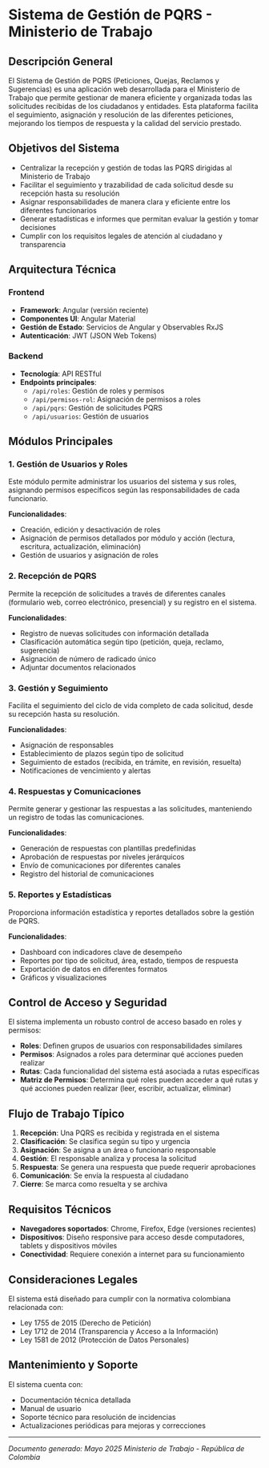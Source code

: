 # Sistema de Gestión de PQRS - Ministerio de Trabajo

## Descripción General

El Sistema de Gestión de PQRS (Peticiones, Quejas, Reclamos y Sugerencias) es una aplicación web desarrollada para el Ministerio de Trabajo que permite gestionar de manera eficiente y organizada todas las solicitudes recibidas de los ciudadanos y entidades. Esta plataforma facilita el seguimiento, asignación y resolución de las diferentes peticiones, mejorando los tiempos de respuesta y la calidad del servicio prestado.

## Objetivos del Sistema

- Centralizar la recepción y gestión de todas las PQRS dirigidas al Ministerio de Trabajo
- Facilitar el seguimiento y trazabilidad de cada solicitud desde su recepción hasta su resolución
- Asignar responsabilidades de manera clara y eficiente entre los diferentes funcionarios
- Generar estadísticas e informes que permitan evaluar la gestión y tomar decisiones
- Cumplir con los requisitos legales de atención al ciudadano y transparencia

## Arquitectura Técnica

### Frontend

- **Framework**: Angular (versión reciente)
- **Componentes UI**: Angular Material
- **Gestión de Estado**: Servicios de Angular y Observables RxJS
- **Autenticación**: JWT (JSON Web Tokens)

### Backend

- **Tecnología**: API RESTful
- **Endpoints principales**:
  - `/api/roles`: Gestión de roles y permisos
  - `/api/permisos-rol`: Asignación de permisos a roles
  - `/api/pqrs`: Gestión de solicitudes PQRS
  - `/api/usuarios`: Gestión de usuarios

## Módulos Principales

### 1. Gestión de Usuarios y Roles

Este módulo permite administrar los usuarios del sistema y sus roles, asignando permisos específicos según las responsabilidades de cada funcionario.

**Funcionalidades**:
- Creación, edición y desactivación de roles
- Asignación de permisos detallados por módulo y acción (lectura, escritura, actualización, eliminación)
- Gestión de usuarios y asignación de roles

### 2. Recepción de PQRS

Permite la recepción de solicitudes a través de diferentes canales (formulario web, correo electrónico, presencial) y su registro en el sistema.

**Funcionalidades**:
- Registro de nuevas solicitudes con información detallada
- Clasificación automática según tipo (petición, queja, reclamo, sugerencia)
- Asignación de número de radicado único
- Adjuntar documentos relacionados

### 3. Gestión y Seguimiento

Facilita el seguimiento del ciclo de vida completo de cada solicitud, desde su recepción hasta su resolución.

**Funcionalidades**:
- Asignación de responsables
- Establecimiento de plazos según tipo de solicitud
- Seguimiento de estados (recibida, en trámite, en revisión, resuelta)
- Notificaciones de vencimiento y alertas

### 4. Respuestas y Comunicaciones

Permite generar y gestionar las respuestas a las solicitudes, manteniendo un registro de todas las comunicaciones.

**Funcionalidades**:
- Generación de respuestas con plantillas predefinidas
- Aprobación de respuestas por niveles jerárquicos
- Envío de comunicaciones por diferentes canales
- Registro del historial de comunicaciones

### 5. Reportes y Estadísticas

Proporciona información estadística y reportes detallados sobre la gestión de PQRS.

**Funcionalidades**:
- Dashboard con indicadores clave de desempeño
- Reportes por tipo de solicitud, área, estado, tiempos de respuesta
- Exportación de datos en diferentes formatos
- Gráficos y visualizaciones

## Control de Acceso y Seguridad

El sistema implementa un robusto control de acceso basado en roles y permisos:

- **Roles**: Definen grupos de usuarios con responsabilidades similares
- **Permisos**: Asignados a roles para determinar qué acciones pueden realizar
- **Rutas**: Cada funcionalidad del sistema está asociada a rutas específicas
- **Matriz de Permisos**: Determina qué roles pueden acceder a qué rutas y qué acciones pueden realizar (leer, escribir, actualizar, eliminar)

## Flujo de Trabajo Típico

1. **Recepción**: Una PQRS es recibida y registrada en el sistema
2. **Clasificación**: Se clasifica según su tipo y urgencia
3. **Asignación**: Se asigna a un área o funcionario responsable
4. **Gestión**: El responsable analiza y procesa la solicitud
5. **Respuesta**: Se genera una respuesta que puede requerir aprobaciones
6. **Comunicación**: Se envía la respuesta al ciudadano
7. **Cierre**: Se marca como resuelta y se archiva

## Requisitos Técnicos

- **Navegadores soportados**: Chrome, Firefox, Edge (versiones recientes)
- **Dispositivos**: Diseño responsive para acceso desde computadores, tablets y dispositivos móviles
- **Conectividad**: Requiere conexión a internet para su funcionamiento

## Consideraciones Legales

El sistema está diseñado para cumplir con la normativa colombiana relacionada con:

- Ley 1755 de 2015 (Derecho de Petición)
- Ley 1712 de 2014 (Transparencia y Acceso a la Información)
- Ley 1581 de 2012 (Protección de Datos Personales)

## Mantenimiento y Soporte

El sistema cuenta con:

- Documentación técnica detallada
- Manual de usuario
- Soporte técnico para resolución de incidencias
- Actualizaciones periódicas para mejoras y correcciones

---

*Documento generado: Mayo 2025*
*Ministerio de Trabajo - República de Colombia*
